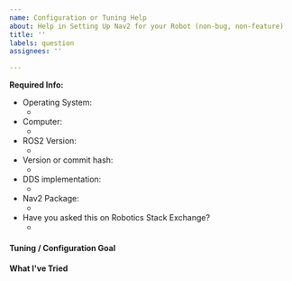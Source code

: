 ```yaml
---
name: Configuration or Tuning Help
about: Help in Setting Up Nav2 for your Robot (non-bug, non-feature)
title: ''
labels: question
assignees: ''

---
```


<!--
For general questions, please ask on Robotics Stack Exchange: https://robotics.stackexchange.com/, make sure to include at least the `ros2` and `nav2` tags and the rosdistro version you are running, e.g. `ardent`.
For general design discussions, please post on discourse: https://discourse.ros.org/c/ng-ros
Not sure if this is the right repository? Open an issue on https://github.com/ros-navigation/navigation2
For Bug report or feature requests, please fill out the relevant category below
-->

**Required Info:**

- Operating System:
  - <!-- OS and version (e.g. Windows 10, Ubuntu 16.04...) -->
- Computer:
  - <!-- Nvidia Jetson Orin, 13th Gen Intel NUC, Ryzen 9 7940-HS -->
- ROS2 Version:
  - <!-- ROS2 distribution and install method (e.g. Foxy binaries, Dashing source...) -->
- Version or commit hash:
  - <!-- from source: output of `git -C navigation2 rev-parse HEAD
         apt binaries: output of: dpkg-query --show "ros-$ROS_DISTRO-navigation2"
                              or: dpkg-query --show "ros-$ROS_DISTRO-nav2-*" -->
- DDS implementation:
  - <!-- rmw_implementation used (e.g. Fast-RTPS, RTI Connext, etc.) -->
- Nav2 Package:
  - <!-- MPPI, DWB, Smac, etc-->
- Have you asked this on Robotics Stack Exchange?
  - <!-- If yes, provide a link -->

#### Tuning / Configuration Goal
<!-- Description in a few sentences what the aim is that you're trying to tune / configure -->

#### What I've Tried
<!-- Description **in detail** what you've tried, methodology, graphs or figures, and progress -->
<!-- Note: Maintainer time is limited, understand that you may be directed to community resources like docs.nav2.org, Robotics Stack Exchange, or other help resources. -->
<!-- Note: If this is a commercial application and you would like professional hands-on support, please contact info@opennav.org instead. -->
